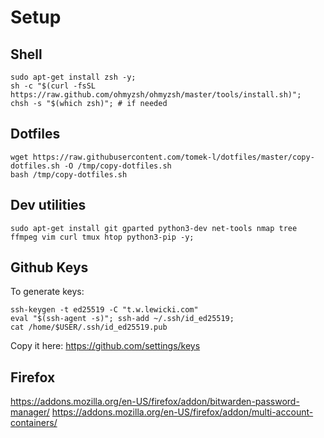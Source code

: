 # Setup


## Shell
```shell
sudo apt-get install zsh -y;
sh -c "$(curl -fsSL https://raw.github.com/ohmyzsh/ohmyzsh/master/tools/install.sh)";
chsh -s "$(which zsh)"; # if needed
```

## Dotfiles
```shell
wget https://raw.githubusercontent.com/tomek-l/dotfiles/master/copy-dotfiles.sh -O /tmp/copy-dotfiles.sh
bash /tmp/copy-dotfiles.sh
```

## Dev utilities
```shell
sudo apt-get install git gparted python3-dev net-tools nmap tree ffmpeg vim curl tmux htop python3-pip -y;
```


## Github Keys

To generate keys:
```
ssh-keygen -t ed25519 -C "t.w.lewicki.com"
eval "$(ssh-agent -s)"; ssh-add ~/.ssh/id_ed25519;
cat /home/$USER/.ssh/id_ed25519.pub
```

Copy it here:
https://github.com/settings/keys


## Firefox

https://addons.mozilla.org/en-US/firefox/addon/bitwarden-password-manager/
https://addons.mozilla.org/en-US/firefox/addon/multi-account-containers/
